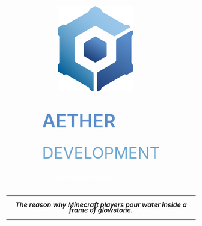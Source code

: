 <div align="center">
    <div style="flex: 1 1 100%; align-items: center; justify-content: center; display: flex; flex-wrap: wrap; margin:">
        <img src="../resources/logo.svg" alt="discord.js" style="float: left; margin: 0px 30px 10px 0px; max-width: 200px"/>
        <div style="text-align: left">
            <p style="color: #5a8dca; font-weight: 600; font-size: 3.5em; line-height: 0.8em">AETHER</p>
            <p style="color: #6ea8d1; font-weight: 400; font-size: 3em; line-height: 0.8em">DEVELOPMENT</p>
            <p style="color: white; font-weight: 400; font-size: 1.2em; line-height: 0.8em">It's pronounced <b>/ˈēTHər/</b></p>
        </div>
        <div style="text-align: center; margin-top: 10px">
            <hr/>
            <p style="font-weight: 600; font-size: 1.25em; line-height: 0.8em"><i>The reason why Minecraft players pour water inside a frame of glowstone.</i></p>
            <hr/>
        </div>
    </div>
</div>
